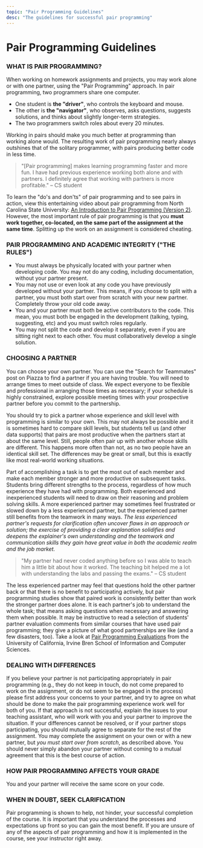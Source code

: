 ```yaml
---
topic: "Pair Programming Guidelines"
desc: "The guidelines for successful pair programming"
---
```


# Pair Programming Guidelines

### WHAT IS PAIR PROGRAMMING?
When working on homework assignments and projects, you may work alone or with one partner, using the "Pair Programming" approach. In pair programming, two programmers share one computer. 
* One student is **the "driver"**, who controls the keyboard and mouse. 
* The other is **the "navigator"**, who observes, asks questions, suggests solutions, and thinks about slightly longer-term strategies. 
* The two programmers switch roles about every 20 minutes. 

Working in pairs should make you much better at programming than working alone would. The resulting work of pair programming nearly always outshines that of the solitary programmer, with pairs producing better code in less time.

> "[Pair programming] makes learning programming faster and more fun. I have had previous experience working both alone and with partners. I definitely agree that working with partners is more profitable." – CS student

To learn the "do's and don'ts" of pair programming and to see pairs in action, view this entertaining video about pair programming from North Carolina State University: [An Introduction to Pair Programming (Version 2)](http://bit.ly/pair-programming-video). However, the most important rule of pair programming is that you **must work together, co-located, on the same part of the assignment at the same time**. Splitting up the work on an assignment is considered cheating.


### PAIR PROGRAMMING AND ACADEMIC INTEGRITY ("THE RULES")
* You must always be physically located with your partner when developing code. You may not do any coding, including documentation, without your partner present.
* You may not use or even look at any code you have previously developed without your partner. This means, if you choose to split with a partner, you must both start over from scratch with your new partner. Completely throw your old code away.
* You and your partner must both be active contributors to the code. This mean, you must both be engaged in the development (talking, typing, suggesting, etc) and you must switch roles regularly.
* You may not split the code and develop it separately, even if you are sitting right next to each other. You must collaboratively develop a single solution.


### CHOOSING A PARTNER
You can choose your own partner. You can use the "Search for Teammates" post on Piazza to find a partner if you are having trouble. You will need to arrange times to meet outside of class. We expect everyone to be flexible and professional in arranging those times as necessary; if your schedule is highly constrained, explore possible meeting times with your prospective partner before you commit to the partnership.

You should try to pick a partner whose experience and skill level with programming is similar to your own. This may not always be possible and it is sometimes hard to compare skill levels, but students tell us (and other data supports) that pairs are most productive when the partners start at about the same level. Still, people often pair up with another whose skills are different. This happens more often than not, as no two people have an identical skill set. The differences may be great or small, but this is exactly like most real-world working situations. 

Part of accomplishing a task is to get the most out of each member and make each member stronger and more productive on subsequent tasks. Students bring different strengths to the process, regardless of how much experience they have had with programming. Both experienced and inexperienced students will need to draw on their reasoning and problem solving skills. A more experienced partner may sometimes feel frustrated or slowed down by a less experienced partner, but the experienced partner still benefits from the teamwork in many ways. _The less experienced partner's requests for clarification often uncover flaws in an approach or solution; the exercise of providing a clear explanation solidifies and deepens the explainer's own understanding and the teamwork and communication skills they gain have great value in both the academic realm and the job market._

> "My partner had never coded anything before so I was able to teach him a little bit about how it worked. The teaching bit helped me a lot with understanding the labs and passing the exams." – CS student

The less experienced partner may feel that questions hold the other partner back or that there is no benefit to participating actively, but pair programming studies show that paired work is consistently better than work the stronger partner does alone. It is each partner's job to understand the whole task; that means asking questions when necessary and answering them when possible. It may be instructive to read a selection of students' partner evaluation comments from similar courses that have used pair programming; they give a picture of what good partnerships are like (and a few disasters, too). Take a look at [Pair Programming Evaluations](https://www.ics.uci.edu/~kay/courses/i41/hw/evalcomments.html) from the University of California, Irvine Bren School of Information and Computer Sciences.

### DEALING WITH DIFFERENCES
If you believe your partner is not participating appropriately in pair programming (e.g., they do not keep in touch, do not come prepared to work on the assignment, or do not seem to be engaged in the process) please first address your concerns to your partner, and try to agree on what should be done to make the pair programming experience work well for both of you. If that approach is not successful, explain the issues to your teaching assistant, who will work with you and your partner to improve the situation. If your differences cannot be resolved, or if your partner stops participating, you should mutually agree to separate for the rest of the assignment. You may complete the assignment on your own or with a new partner, but _you must start over from scratch_, as described above. You should never simply abandon your partner without coming to a mutual agreement that this is the best course of action. 


### HOW PAIR PROGRAMMING AFFECTS YOUR GRADE
You and your partner will receive the same score on your code.


### WHEN IN DOUBT, SEEK CLARIFICATION
Pair programming is shown to help, not hinder, your successful completion of the course. It is important that you understand the processes and expectations up front so you can gain the most benefit. If you are unsure of any of the aspects of pair programming and how it is implemented in the course, see your instructor right away.
